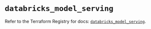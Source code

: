 # `databricks_model_serving`

Refer to the Terraform Registry for docs: [`databricks_model_serving`](https://registry.terraform.io/providers/databricks/databricks/1.41.0/docs/resources/model_serving).
